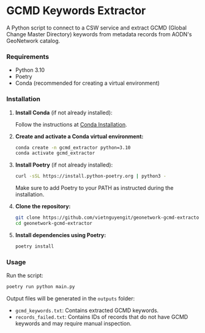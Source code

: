 
# GCMD Keywords Extractor

A Python script to connect to a CSW service and extract GCMD (Global Change Master Directory) keywords from metadata records from AODN's GeoNetwork catalog.

### Requirements

- Python 3.10
- Poetry
- Conda (recommended for creating a virtual environment)

### Installation

1. **Install Conda** (if not already installed):

    Follow the instructions at [Conda Installation](https://docs.conda.io/projects/conda/en/latest/user-guide/install/index.html).

2. **Create and activate a Conda virtual environment:**

    ```bash
    conda create -n gcmd_extractor python=3.10
    conda activate gcmd_extractor
    ```

3. **Install Poetry** (if not already installed):

    ```bash
    curl -sSL https://install.python-poetry.org | python3 -
    ```

    Make sure to add Poetry to your PATH as instructed during the installation.

4. **Clone the repository:**

    ```bash
    git clone https://github.com/vietnguyengit/geonetwork-gcmd-extractor
    cd geonetwork-gcmd-extractor
    ```

5. **Install dependencies using Poetry:**

    ```bash
    poetry install
    ```

### Usage

Run the script:

```bash
poetry run python main.py
```

Output files will be generated in the `outputs` folder:

- `gcmd_keywords.txt`: Contains extracted GCMD keywords.
- `records_failed.txt`: Contains IDs of records that do not have GCMD keywords and may require manual inspection.
